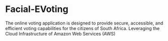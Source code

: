 # Facial-EVoting
The online voting application is designed to provide secure, accessible, and efficient voting capabilities for the citizens of South Africa. Leveraging the Cloud Infrastructure of Amazon Web Services (AWS)
